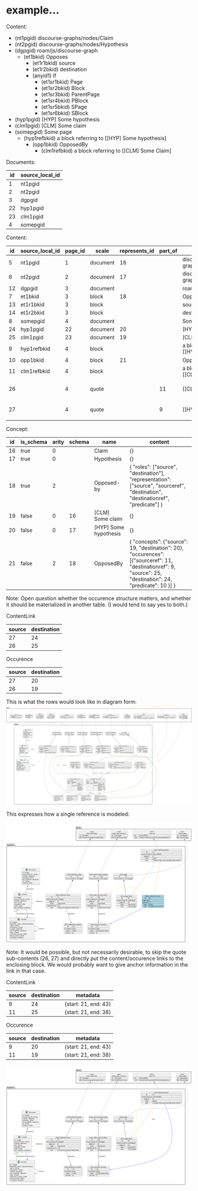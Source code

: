 # example...

Content:

* (nt1pgid) discourse-graphs/nodes/Claim
* (nt2pgid) discourse-graphs/nodes/Hypothesis
* (dgpgid) roam/js/discourse-graph
  * (et1bkid) Opposes
      * (et1r1bkid) source
      * (et1r2bkid) destination
    * (anyid1) If
      * (et1sr1bkid) Page
      * (et1sr2bkid) Block
      * (et1sr3bkid) ParentPage
      * (et1sr4bkid) PBlock
      * (et1sr5bkid) SPage
      * (et1sr6bkid) SBlock
* (hyp1pgid) [HYP] Some hypothesis
* (clm1pgid) [CLM] Some claim
* (somepgid) Some page
  * (hyp1refbkid) a block referring to [[HYP] Some hypothesis]
    * (opp1bkid) OpposedBy
      * (clm1refbkid) a block referring to [[CLM] Some Claim]

Documents:

| id | source_local_id |
|----|-----------------|
| 1  | nt1pgid         |
| 2  | nt2pgid         |
| 3  | dgpgid         |
| 22 | hyp1pgid        |
| 23 | clm1pgid        |
| 4  | somepgid        |

Content:

| id | source_local_id | page_id | scale    | represents_id | part_of | text                                         | metadata             |
|----|-------------|-------------|----------|---------------| ------- |----------------------------------------------|----------------------|
| 5  | nt1pgid         | 1       | document | 16            |         | discourse-graphs/nodes/Claim                 |                      |
| 6  | nt2pgid         | 2       | document | 17            |         | discourse-graphs/nodes/Hypothesis            |                      |
| 12 | dgpgid          | 3       | document |               |         | roam/js/discourse-graph                      |                      |
| 7  | et1bkid         | 3       | block    | 18            |         | Opposes                                      |                      |
| 13 | et1r1bkid       | 3       | block    |               |         | source                                       |                      |
| 14 | et1r2bkid       | 3       | block    |               |         | destination                                  |                      |
| 8  | somepgid        | 4       | document |               |         | Some page                                    |                      |
| 24 | hyp1pgid        | 22      | document | 20            |         | [HYP] Some hypothesis                        |                      |
| 25 | clm1pgid        | 23      | document | 19            |         | [CLM] Some claim                             |                      |
| 9  | hyp1refbkid     | 4       | block    |               |         | a block referring to [[HYP] Some hypothesis] |                      |
| 10 | opp1bkid        | 4       | block    | 21            |         | OpposedBy                                    |                      |
| 11 | clm1refbkid     | 4       | block    |               |         | a block referring to [[CLM] Some claim]      |                      |
| 26 |                 | 4       | quote    |               | 11      | [[CLM] Some claim]                           | {start: 21, end: 43} |
| 27 |                 | 4       | quote    |               | 9       | [[HYP] Some hypothesis]                      | {start: 21, end: 38} |

Concept:

| id | is_schema | arity | schema | name                  | content   |
|----|-----------|-------|--------|-----------------------|-----------|
| 16 | true      | 0     |        | Claim                 | {}        |
| 17 | true      | 0     |        | Hypothesis            | {}        |
| 18 | true      | 2     |        | Opposed-by            | { "roles": ["source", "destination"], "representation": ["source", "sourceref", "destination", "destinationref", "predicate"] } |
| 19 | false     | 0     | 16     | [CLM] Some claim      | {}        |
| 20 | false     | 0     | 17     | [HYP] Some hypothesis | {}        |
| 21 | false     | 2     | 18     | OpposedBy             | { "concepts": {"source": 19, "destination": 20}, "occurences": [{"sourceref": 11, "destinationref": 9, "source": 25, "destination": 24, "predicate": 10 }] } |

Note: Open question whether the occurence structure matters, and whether it should be materialized in another table.
(I would tend to say yes to both.)

ContentLink

| source | destination |
|--------|-------------|
| 27     | 24          |
| 26     | 25          |

Occurence

| source | destination |
|--------|-------------|
| 27     | 20          |
| 26     | 19          |


This is what the rows would look like in diagram form:
![Diagram showing the relationships between roam blocks and supabase rows.](./relation_diagram.svg)

This expresses how a single reference is modeled:

![Diagram showing the claim reference.](./reference_diagram_anchor.svg)

Note: It would be possible, but not necessarily desirable, to skip the quote sub-contents (26, 27) and directly put the content/occurence links to the enclosing block. We would probably want to give anchor information in the link in that case.

ContentLink

| source | destination | metadata             |
|--------|-------------|----------------------|
| 9      | 24          | {start: 21, end: 43} |
| 11     | 25          | {start: 21, end: 38} |

Occurence

| source | destination | metadata             |
|--------|-------------|----------------------|
| 9      | 20          | {start: 21, end: 43} |
| 11     | 19          | {start: 21, end: 38} |


![Diagram showing the claim reference without materialized anchors.](./reference_diagram_no_anchor.svg)
